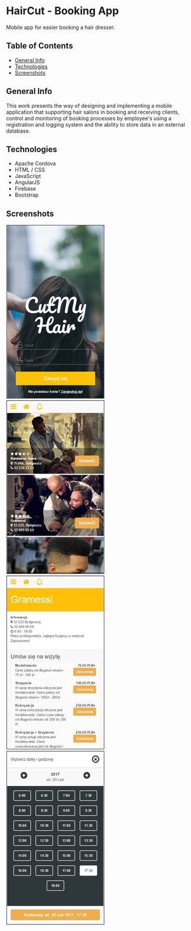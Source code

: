 # HairCut - Booking App
Mobile app for easier booking a hair dresser.
## Table of Contents
* [General Info](#general-info)
* [Technologies](#technologies)
* [Screenshots](#screenshots)
## General Info
This work presents the way of designing and implementing a mobile application that supporting hair salons in booking and receiving clients, control and monitoring of booking processes by employee's using a registration and logging system and the ability to store data in an external database.
## Technologies
* Apache Cordova
* HTML / CSS
* JavaScript
* AngularJS
* Firebase
* Bootstrap
## Screenshots
![Login Screen](./images/screen-1.jpg)
![Hair Salons](./images/screen-2.jpg)
![Services](./images/screen-3.jpg)
![Date](./images/screen-4.jpg)
